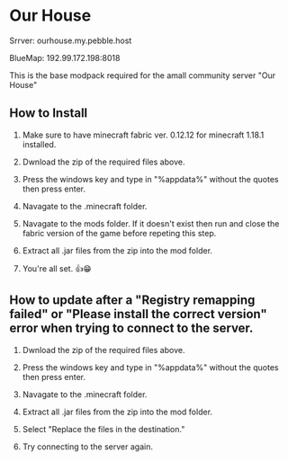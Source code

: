 # Our House
 Srrver: ourhouse.my.pebble.host
 
 BlueMap: 192.99.172.198:8018

This is the base modpack required for the amall community server "Our House"

## How to Install

1. Make sure to have minecraft fabric ver. 0.12.12 for minecraft 1.18.1 installed.

2. Dwnload the zip of the required files above.

3. Press the windows key and type in "%appdata%" without the quotes then press enter.

4. Navagate to the .minecraft folder.

5. Navagate to the mods folder. If it doesn't exist then run and close the fabric version of the game before repeting this step.

6. Extract all .jar files from the zip into the mod folder.

7. You're all set. :+1::grin:

## How to update after a "Registry remapping failed" or "Please install the correct version" error when trying to connect to the server.

1. Dwnload the zip of the required files above.

2. Press the windows key and type in "%appdata%" without the quotes then press enter.

3. Navagate to the .minecraft folder.

4. Extract all .jar files from the zip into the mod folder.

5. Select "Replace the files in the destination."

6. Try connecting to the server again.
